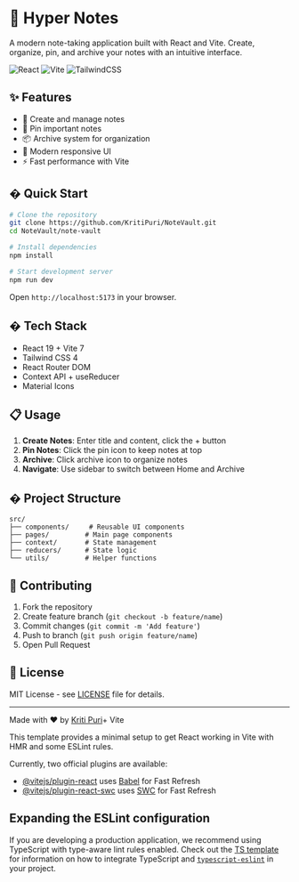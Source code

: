 # 📝 Hyper Notes

A modern note-taking application built with React and Vite. Create, organize, pin, and archive your notes with an intuitive interface.

![React](https://img.shields.io/badge/React-18+-blue?style=flat&logo=react) ![Vite](https://img.shields.io/badge/Vite-5+-646CFF?style=flat&logo=vite) ![TailwindCSS](https://img.shields.io/badge/Tailwind-CSS-38B2AC?style=flat&logo=tailwind-css)

## ✨ Features

- 📝 Create and manage notes
- 📌 Pin important notes
- 📦 Archive system for organization
- 🎨 Modern responsive UI
- ⚡ Fast performance with Vite

## � Quick Start

```bash
# Clone the repository
git clone https://github.com/KritiPuri/NoteVault.git
cd NoteVault/note-vault

# Install dependencies
npm install

# Start development server
npm run dev
```

Open `http://localhost:5173` in your browser.

## �️ Tech Stack

- React 19 + Vite 7
- Tailwind CSS 4
- React Router DOM
- Context API + useReducer
- Material Icons

## 📋 Usage

1. **Create Notes**: Enter title and content, click the + button
2. **Pin Notes**: Click the pin icon to keep notes at top
3. **Archive**: Click archive icon to organize notes
4. **Navigate**: Use sidebar to switch between Home and Archive

## � Project Structure

```
src/
├── components/     # Reusable UI components
├── pages/         # Main page components
├── context/       # State management
├── reducers/      # State logic
└── utils/         # Helper functions
```

## 🤝 Contributing

1. Fork the repository
2. Create feature branch (`git checkout -b feature/name`)
3. Commit changes (`git commit -m 'Add feature'`)
4. Push to branch (`git push origin feature/name`)
5. Open Pull Request

## 📄 License

MIT License - see [LICENSE](LICENSE) file for details.

---

Made with ❤️ by [Kriti Puri](https://github.com/KritiPuri)+ Vite

This template provides a minimal setup to get React working in Vite with HMR and some ESLint rules.

Currently, two official plugins are available:

- [@vitejs/plugin-react](https://github.com/vitejs/vite-plugin-react/blob/main/packages/plugin-react) uses [Babel](https://babeljs.io/) for Fast Refresh
- [@vitejs/plugin-react-swc](https://github.com/vitejs/vite-plugin-react/blob/main/packages/plugin-react-swc) uses [SWC](https://swc.rs/) for Fast Refresh

## Expanding the ESLint configuration

If you are developing a production application, we recommend using TypeScript with type-aware lint rules enabled. Check out the [TS template](https://github.com/vitejs/vite/tree/main/packages/create-vite/template-react-ts) for information on how to integrate TypeScript and [`typescript-eslint`](https://typescript-eslint.io) in your project.
